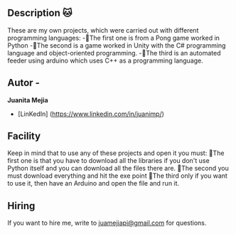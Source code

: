 ## Description 🐱 

These are my own projects, which were carried out with different programming languages:
-🐺The first one is from a Pong game worked in Python
-🐺The second is a game worked in Unity with the C# programming language and object-oriented programming.
-🐺The third is an automated feeder using arduino which uses C++ as a programming language.

## Autor -
**Juanita Mejia**

* [LinKedIn] (https://www.linkedin.com/in/juanimp/)

## Facility
Keep in mind that to use any of these projects and open it you must:
🦝The first one is that you have to download all the libraries if you don't use Python itself and you can download all the files there are.
🦝The second you must download everything and hit the exe point
🦝The third only if you want to use it, then have an Arduino and open the file and run it.

## Hiring
If you want to hire me, write to juamejiapi@gmail.com for questions.



